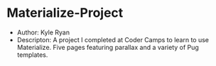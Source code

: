 # Materialize-Project
- Author: Kyle Ryan
- Descripton: A project I completed at Coder Camps to learn to use Materialize. Five pages featuring parallax and a variety of Pug templates.
